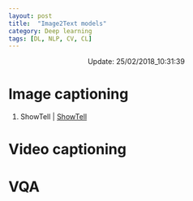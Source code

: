 ```yaml
---
layout: post
title:  "Image2Text models"
category: Deep learning
tags: [DL, NLP, CV, CL]
---
```






<center> Update: 25/02/2018_10:31:39</center>

  	
  	
  	
# Image captioning  	
1. ShowTell | [ShowTell](https://rawgit.com/elbayadm/PaperNotes/master/im2text/ShowTell.md.html)
  	
# Video captioning  	
  	
# VQA  	
